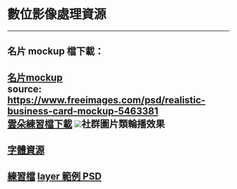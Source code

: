 # 數位影像處理資源
---
## 名片 mockup 檔下載：
<a href="https://dip.project.solmag.tw/mockup-businesscard.zip" download>名片mockup</a><br>
source: <https://www.freeimages.com/psd/realistic-business-card-mockup-5463381><br>
<a href="https://dip.project.solmag.tw/i/cloud.png" download>雲朵練習檔下載</a>
<img src="i/Kapture 2024-10-14 at 21.59.27.gif">社群圖片類輪播效果
---
## [字體資源](font-resources.md)
<a href="https://dip.project.solmag.tw/i/newjeans.png" download>練習檔</a>
<a href="https://dip.project.solmag.tw/layer.psd" download>layer 範例 PSD</a>
---
